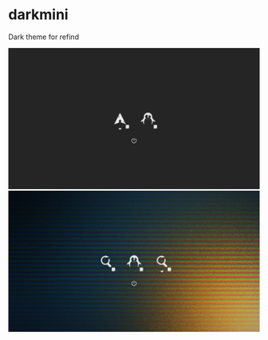 # darkmini

Dark theme for refind

![screenshot](https://raw.githubusercontent.com/LightAir/darkmini/master/screenshot_001.png "screenshot")
![screenshot](https://raw.githubusercontent.com/LightAir/darkmini/master/screenshot_002.png "screenshot")
